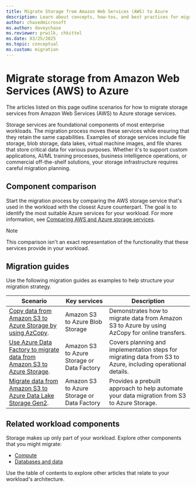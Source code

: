 ```yaml
---
title: Migrate Storage from Amazon Web Services (AWS) to Azure
description: Learn about concepts, how-tos, and best practices for migrating storage services from Amazon Web Services (AWS) to Azure.
author: chasedmicrosoft
ms.author: doveychase
ms.reviewer: prwilk, chkittel
ms.date: 03/25/2025
ms.topic: conceptual
ms.custom: migration
---
```


# Migrate storage from Amazon Web Services (AWS) to Azure

The articles listed on this page outline scenarios for how to migrate storage services from Amazon Web Services (AWS) to Azure storage services. 

Storage services are foundational components of most enterprise workloads. The migration process moves these services while ensuring that they retain the same capabilities. Examples of storage services include file storage, blob storage, data lakes, virtual machine images, and file shares that store critical data for various purposes. Whether it's to support custom applications, AI/ML training processes, business intelligence operations, or commercial off-the-shelf solutions, your storage infrastructure requires careful migration planning.

## Component comparison

Start the migration process by comparing the AWS storage service that's used in the workload with the closest Azure counterpart. The goal is to identify the most suitable Azure services for your workload. For more information, see [Comparing AWS and Azure storage services](/azure/architecture/.aws-professional/storage).

> [!NOTE]
> This comparison isn't an exact representation of the functionality that these services provide in your workload.

## Migration guides

Use the following migration guides as examples to help structure your migration strategy.

| Scenario | Key services | Description |
|--|--|--|
| [Copy data from Amazon S3 to Azure Storage by using AzCopy](/azure/storage/common/storage-use-azcopy-s3). | Amazon S3 to Azure Blob Storage | Demonstrates how to migrate data from Amazon S3 to Azure by using AzCopy for online transfers. |
| [Use Azure Data Factory to migrate data from Amazon S3 to Azure Storage](/azure/data-factory/data-migration-guidance-s3-azure-storage). | Amazon S3 to Azure Storage or Data Factory | Covers planning and implementation steps for migrating data from S3 to Azure, including operational details. |
| [Migrate data from Amazon S3 to Azure Data Lake Storage Gen2](/azure/data-factory/solution-template-migration-s3-azure). | Amazon S3 to Azure Storage or Data Factory | Provides a prebuilt approach to help automate your data migration from S3 to Azure Storage. |

## Related workload components

Storage makes up only part of your workload. Explore other components that you might migrate:

- [Compute](./migrate-compute-from-aws.md)
- [Databases and data](./migrate-databases-from-aws.md)

Use the table of contents to explore other articles that relate to your workload's architecture.